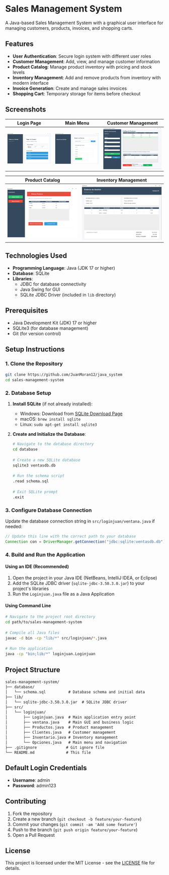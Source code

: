 # Sales Management System

A Java-based Sales Management System with a graphical user interface for managing customers, products, invoices, and shopping carts.

## Features

- **User Authentication**: Secure login system with different user roles
- **Customer Management**: Add, view, and manage customer information
- **Product Catalog**: Manage product inventory with pricing and stock levels
- **Inventory Management**: Add and remove products from inventory with modern interface
- **Invoice Generation**: Create and manage sales invoices
- **Shopping Cart**: Temporary storage for items before checkout

## Screenshots

| Login Page | Main Menu | Customer Management |
|------------|-----------|-------------------|
| ![Login Page](docs/I1.png) | ![Main Menu](docs/I2.png) | ![Customer Management](docs/I3.png) |

| Product Catalog | Inventory Management |
|-----------------|---------------------|
| ![Product Catalog](docs/I4.png) | ![Inventory Management](docs/I5.png) |

## Technologies Used

- **Programming Language**: Java (JDK 17 or higher)
- **Database**: SQLite
- **Libraries**:
  - JDBC for database connectivity
  - Java Swing for GUI
  - SQLite JDBC Driver (included in `lib` directory)

## Prerequisites

- Java Development Kit (JDK) 17 or higher
- SQLite3 (for database management)
- Git (for version control)

## Setup Instructions

### 1. Clone the Repository

```bash
git clone https://github.com/JuanMoran12/java_system
cd sales-management-system
```

### 2. Database Setup

1. **Install SQLite** (if not already installed):
   - Windows: Download from [SQLite Download Page](https://www.sqlite.org/download.html)
   - macOS: `brew install sqlite`
   - Linux: `sudo apt-get install sqlite3`

2. **Create and Initialize the Database**:
   ```bash
   # Navigate to the database directory
   cd database
   
   # Create a new SQLite database
   sqlite3 ventasdb.db
   
   # Run the schema script
   .read schema.sql
   
   # Exit SQLite prompt
   .exit
   ```

### 3. Configure Database Connection

Update the database connection string in `src/loginjuan/ventana.java` if needed:

```java
// Update this line with the correct path to your database
Connection con = DriverManager.getConnection("jdbc:sqlite:ventasdb.db");
```

### 4. Build and Run the Application

#### Using an IDE (Recommended)
1. Open the project in your Java IDE (NetBeans, IntelliJ IDEA, or Eclipse)
2. Add the SQLite JDBC driver (`sqlite-jdbc-3.50.3.0.jar`) to your project's libraries
3. Run the `Loginjuan.java` file as a Java Application

#### Using Command Line
```bash
# Navigate to the project root directory
cd path/to/sales-management-system

# Compile all Java files
javac -d bin -cp "lib/*" src/loginjuan/*.java

# Run the application
java -cp "bin;lib/*" loginjuan.Loginjuan
```

## Project Structure

```
sales-management-system/
├── database/
│   └── schema.sql          # Database schema and initial data
├── lib/
│   └── sqlite-jdbc-3.50.3.0.jar  # SQLite JDBC driver
├── src/
│   └── loginjuan/
│       ├── Loginjuan.java  # Main application entry point
│       ├── ventana.java    # Main GUI and business logic
│       ├── Productos.java  # Product management
│       ├── Clientes.java   # Customer management
│       ├── Inventario.java # Inventory management
│       └── Opciones.java   # Main menu and navigation
├── .gitignore             # Git ignore file
└── README.md              # This file
```

## Default Login Credentials

- **Username**: admin
- **Password**: admin123

## Contributing

1. Fork the repository
2. Create a new branch (`git checkout -b feature/your-feature`)
3. Commit your changes (`git commit -am 'Add some feature'`)
4. Push to the branch (`git push origin feature/your-feature`)
5. Open a Pull Request

## License

This project is licensed under the MIT License - see the [LICENSE](LICENSE) file for details.
